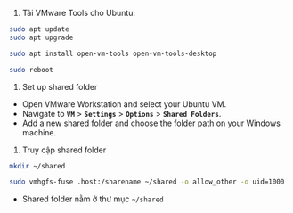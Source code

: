 1. Tải VMware Tools cho Ubuntu: 

```bash
sudo apt update
sudo apt upgrade

sudo apt install open-vm-tools open-vm-tools-desktop

sudo reboot
```

1. Set up shared folder 
- Open VMware Workstation and select your Ubuntu VM.
- Navigate to **`VM`** > **`Settings`** > **`Options`** > **`Shared Folders`**.
- Add a new shared folder and choose the folder path on your Windows machine.
1. Truy cập shared folder

```bash
mkdir ~/shared

sudo vmhgfs-fuse .host:/sharename ~/shared -o allow_other -o uid=1000
```

- Shared folder nằm ở thư mục `~/shared`